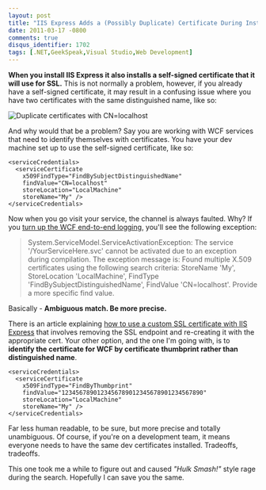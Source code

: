 ```yaml
---
layout: post
title: "IIS Express Adds a (Possibly Duplicate) Certificate During Install"
date: 2011-03-17 -0800
comments: true
disqus_identifier: 1702
tags: [.NET,GeekSpeak,Visual Studio,Web Development]
---
```

**When you install IIS Express it also installs a self-signed
certificate that it will use for SSL.** This is not normally a problem,
however, if you already have a self-signed certificate, it may result in
a confusing issue where you have two certificates with the same
distinguished name, like so:

![Duplicate certificates with
CN=localhost](https://hyqi8g.bl3302.livefilestore.com/y2psFK_D_DWe6pjNF1wjbS3n0RQGUFEC6pNeNREg6Wxnm2lGolCELd4dRrXG5FaI0pnthqVmsMyLew4TMhwcyOyfEGnH-mWpU_QWs1bf7dSoNg/20110317duplicatecertif.png?psid=1)

And why would that be a problem? Say you are working with WCF services
that need to identify themselves with certificates. You have your dev
machine set up to use the self-signed certificate, like so:

    <serviceCredentials>
      <serviceCertificate
        x509FindType="FindBySubjectDistinguishedName"
        findValue="CN=localhost"
        storeLocation="LocalMachine"
        storeName="My" />
    </serviceCredentials>

Now when you go visit your service, the channel is always faulted. Why?
If you [turn up the WCF end-to-end
logging](http://msdn.microsoft.com/en-us/library/ms733025.aspx), you'll
see the following exception:

> System.ServiceModel.ServiceActivationException: The service
> '/YourServiceHere.svc' cannot be activated due to an exception during
> compilation. The exception message is: Found multiple X.509
> certificates using the following search criteria: StoreName 'My',
> StoreLocation 'LocalMachine', FindType
> 'FindBySubjectDistinguishedName', FindValue 'CN=localhost'. Provide a
> more specific find value.

Basically - **Ambiguous match. Be more precise.**

There is an article explaining [how to use a custom SSL certificate with
IIS
Express](http://learn.iis.net/page.aspx/1005/handling-url-binding-failures-in-iis-express/)
that involves removing the SSL endpoint and re-creating it with the
appropriate cert. Your other option, and the one I'm going with, is to
**identify the certificate for WCF by certificate thumbprint rather than
distinguished name**.

    <serviceCredentials>
      <serviceCertificate
        x509FindType="FindByThumbprint"
        findValue="1234567890123456789012345678901234567890"
        storeLocation="LocalMachine"
        storeName="My" />
    </serviceCredentials>

Far less human readable, to be sure, but more precise and totally
unambiguous. Of course, if you're on a development team, it means
everyone needs to have the same dev certificates installed. Tradeoffs,
tradeoffs.

This one took me a while to figure out and caused *"Hulk Smash!"* style
rage during the search. Hopefully I can save you the same.

